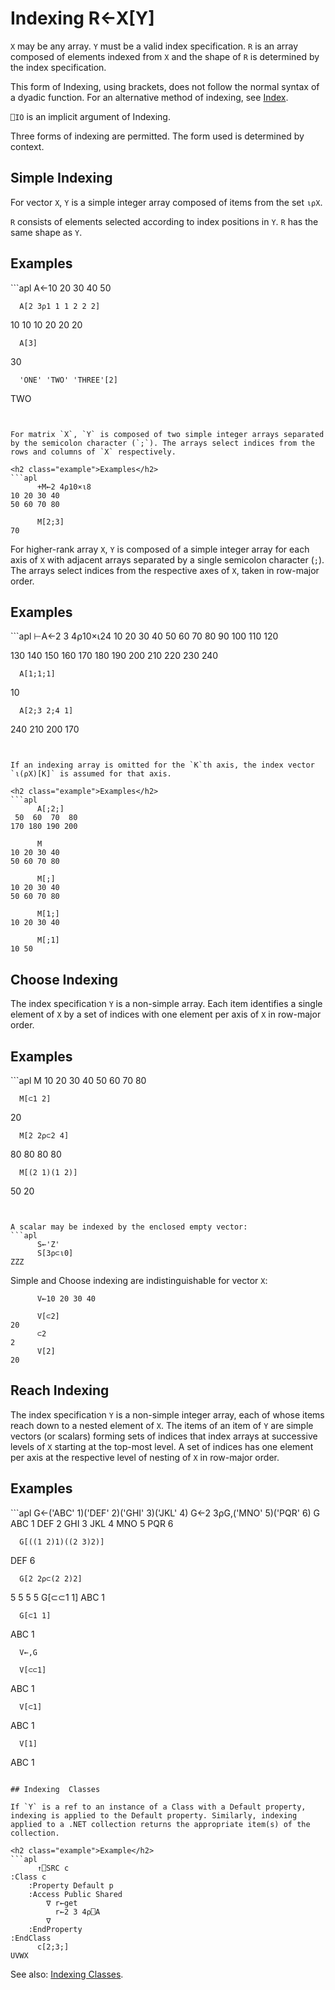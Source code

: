 <div style="display: none;">
  ←
</div>

<h1 class="heading"><span class="name">Indexing</span> <span class="command">R←X[Y]</span></h1>

`X` may be  any array. `Y` must be a valid index specification. `R` is an array composed of elements indexed from `X` and the shape of `R` is determined by the index specification.

This form of Indexing, using brackets, does not follow the normal syntax of a dyadic function. For an alternative method of indexing, see [Index](squad.md).

`⎕IO` is an implicit argument of Indexing.

Three forms of indexing are permitted. The form used is determined by context.

## Simple Indexing

For vector `X`, `Y` is a simple integer array composed of items from the set `⍳⍴X`.


`R` consists of elements selected according to index positions in `Y`. `R` has the same shape as `Y`.

<h2 class="example">Examples</h2>
```apl
      A←10 20 30 40 50
 
      A[2 3⍴1 1 1 2 2 2]
10 10 10
20 20 20
 
      A[3]
30
 
      'ONE' 'TWO' 'THREE'[2]
 TWO
```


For matrix `X`, `Y` is composed of two simple integer arrays separated by the semicolon character (`;`). The arrays select indices from the rows and columns of `X` respectively.

<h2 class="example">Examples</h2>
```apl
      +M←2 4⍴10×⍳8
10 20 30 40
50 60 70 80
 
      M[2;3]
70
```


For higher-rank array `X`, `Y` is composed of a simple integer array for each axis of `X` with adjacent arrays separated by a single semicolon character (`;`). The arrays select indices from the respective axes of `X`, taken in row-major order.

<h2 class="example">Examples</h2>
```apl
      ⊢A←2 3 4⍴10×⍳24
 10  20  30  40
 50  60  70  80
 90 100 110 120
 
130 140 150 160
170 180 190 200
210 220 230 240
 
      A[1;1;1]
10
 
      A[2;3 2;4 1]
240 210
200 170
```


If an indexing array is omitted for the `K`th axis, the index vector `⍳(⍴X)[K]` is assumed for that axis.

<h2 class="example">Examples</h2>
```apl
      A[;2;]
 50  60  70  80
170 180 190 200
 
      M
10 20 30 40
50 60 70 80
 
      M[;]
10 20 30 40
50 60 70 80
 
      M[1;]
10 20 30 40
 
      M[;1]
10 50
```

## Choose Indexing


The index specification `Y` is a non-simple array. Each item identifies a single element of `X` by a set of indices with one element per axis of `X` in row-major order.

<h2 class="example">Examples</h2>
```apl
      M
10 20 30 40
50 60 70 80
 
      M[⊂1 2]
20
 
      M[2 2⍴⊂2 4]
80 80
80 80
 
      M[(2 1)(1 2)]
50 20
```


A scalar may be indexed by the enclosed empty vector:
```apl
      S←'Z'
      S[3⍴⊂⍳0]
ZZZ
```


Simple and Choose indexing are indistinguishable for vector `X`:
```apl
      V←10 20 30 40
 
      V[⊂2]
20
      ⊂2
2
      V[2]
20
```

## Reach Indexing

The index specification `Y` is a non-simple integer array, each of whose items reach down to a nested element of `X`. The items of an item of `Y` are simple vectors (or scalars) forming sets of indices that index arrays at successive levels of `X` starting at the top-most level. A set of indices has one element per axis at the respective level of nesting of `X` in row-major order.

<h2 class="example">Examples</h2>
```apl
      G←('ABC' 1)('DEF' 2)('GHI' 3)('JKL' 4)
      G←2 3⍴G,('MNO' 5)('PQR' 6)
      G
  ABC  1   DEF  2   GHI  3
  JKL  4   MNO  5   PQR  6
 
      G[((1 2)1)((2 3)2)]
 DEF  6
 
      G[2 2⍴⊂(2 2)2]
5 5
5 5
      G[⊂⊂1 1]
  ABC  1
 
      G[⊂1 1]
  ABC  1
 
      V←,G
 
      V[⊂⊂1]
  ABC  1
 
      V[⊂1]
  ABC  1
 
      V[1]
  ABC  1
```

## Indexing  Classes

If `Y` is a ref to an instance of a Class with a Default property, indexing is applied to the Default property. Similarly, indexing applied to a .NET collection returns the appropriate item(s) of the collection.

<h2 class="example">Example</h2>
```apl
      ↑⎕SRC c
:Class c                 
    :Property Default p  
    :Access Public Shared
        ∇ r←get          
          r←2 3 4⍴⎕A     
        ∇                
    :EndProperty         
:EndClass                
      c[2;3;]
UVWX
```

See also: [Indexing Classes](squad.md#indexing-classes).



